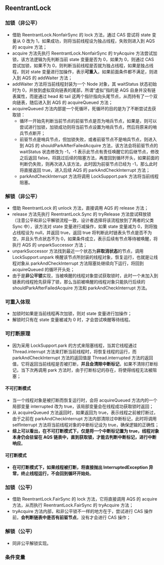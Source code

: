 ## ReentrantLock

### 加锁（非公平）

- 借助 ReentrantLock.NonfairSync 的 lock 方法，通过 CAS 尝试将 state 变量从 0 改为 1，如果成功，则将当前线程设为独占线程，失败则进入到 AQS 的 acquire 方法；
- acquire 方法先执行 ReentrantLock.NonfairSync 的 tryAcquire 方法尝试加锁，该方法逻辑为先判断当前 state 变量是否为 0，如果为 0，则通过 CAS 尝试加锁，如果不为 0，则判断当前线程是否就为独占线程，如果是独占线程，则对 state 变量进行加操作，表示**可重入**，如果前面条件都不满足，则进入到 AQS 的 addWaiter 方法；
- addWaiter 方法将当前线程封装为一个 Node 对象，其 waitStatus 状态初始时为 0，并放到虚拟双向链表的尾部，所谓“虚拟”指的是 AQS 自身并没有链表属性，而是通过 head 和 tail 这两个指针指向头尾节点，从而持有了一个双向链表，随后进入到 AQS 的 acquireQueued 方法；
- acquireQueued 方法内部是一个死循环，死循环的目的是为了不断尝试去获取锁：
  - 循环一开始先判断当前节点的前驱节点是否为哨兵节点，如果是，则可以尝试进行加锁，加锁成功则将当前节点设置为哨兵节点，然后将原来的哨兵节点断开；
  - 前驱节点是哨兵节点，但加锁失败，或者前驱节点不是哨兵节点，则进入到 AQS 的 shouldParkAfterFailedAcquire 方法，该方法会将前驱节点的 waitStatus 状态修改为 -1，-1 表示此节点有责任唤醒它的后继节点，修改之后返回 false，将跳过后续的阻塞方法，再度回到循环开头，如果前面的判断仍失败，则再次进入该方法，此时因为前驱节点已经为 -1，那么此时将直接返回 true，进入后续 AQS 的 parkAndCheckInterrupt 方法；
  - parkAndCheckInterrupt 方法将调用 LockSupport.park 方法将当前线程阻塞。

### 解锁（非公平）

- 借助 ReentrantLock 的 unlock 方法，直接调用 AQS 的 release 方法；
- release 方法先执行 ReentrantLock.Sync 的 tryRelease 方法尝试释放锁（注意公平和非公平解锁流程一致，设计者选择将该流程放到了两者的父类 Sync 中），该方法对 state 变量进行减操作，如果 state 变量减为 0，则将独占线程设为 null，并返回 true，返回 true 将判断此时链表头节点是否不为空，并且头节点状态不为 0，如果条件成立，表示后续有节点等待被唤醒，将执行 AQS 的 unparkSuccessor 方法；
- unparkSuccessor 方法找到最近一个状态为**非取消状态**的节点，调用 LockSupport.unpark 唤醒该节点所封装的线程对象，恢复运行，也就是让线程对象从 parkAndCheckInterrupt 方法阻塞处继续向下运行，将回到 acquireQueued 的循环开头处；
- 由于是**非公平锁**实现，当被唤醒的线程对象尝试获取锁时，此时一个未加入到链表的线程抢先获得了锁，那么当前被唤醒的线程对象只能执行后续的 shouldParkAfterFailedAcquire 方法和 parkAndCheckInterrupt 方法。

### 可重入体现

- 加锁时如果是当前线程再次加锁，则对 state 变量进行加操作；
- 解锁时只有在 state 变量被减为 0 时，才会尝试唤醒等待线程。

### 可打断原理

- 因为采用 LockSupport.park 的方式来阻塞线程，当其它线程通过 Thread.interrupt 方法来打断当前线程时，将恢复线程的运行，而 parkAndCheckInterrupt 方法的返回值是 Thread.interrupted 方法的返回值，它将返回当前线程是否被打断，**并且会清除中断标记**，如果不清除打断标记，当下次再调用 park 方法时，由于打断标记的存在，将使得线程无法被阻塞；

#### 不可打断模式

- 当一个线程对象是被打断而恢复运行时，会将 acquireQueued 方法内的一个局部变量 interrupted 改为 true，该局部变量会在线程成功获取锁时返回；
- 从 acquireQueued 方法返回时，如果返回为 true，表示线程之前被打断过，由于之前在 parkAndCheckInterrupt 方法内部清除过中断标记，此时将调用 selfInterrupt 方法将当前线程对象的中断标记设为 true，确保逻辑的正确性；
- **综上可以看出，在不可打断模式下，仅是将一个中断标记置为 true，线程对象本身仍会驻留在 AQS 链表中，直到获取锁，才能去判断中断标记，进行中断响应**。

#### 可打断模式

- **在可打断模式下，如果线程被打断，将直接抛出 InterruptedException 异常，终止线程运行，不会回到循环开始处**。

### 加锁（公平）

- 借助 ReentrantLock.FairSync 的 lock 方法，它将直接调用 AQS 的 acquire 方法，从而执行 ReentrantLock.FairSync 的 tryAcquire 方法；
- tryAcquire 方法内部，和非公平锁不一样的地方在于，尝试进行 CAS 操作前，**会判断链表中是否有前驱节点**，没有才会进行 CAS 操作；

### 解锁（公平）

- 同非公平解锁实现。

### 条件变量

